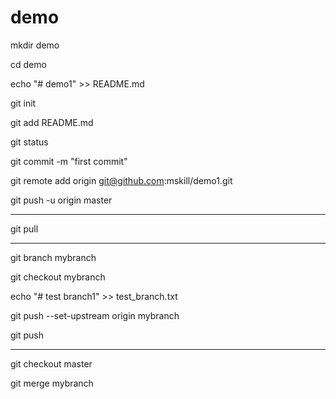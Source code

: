 # demo

mkdir demo

cd demo

echo "# demo1" >> README.md

git init

git add README.md

git status

git commit -m "first commit"

git remote add origin git@github.com:mskill/demo1.git

git push -u origin master

-------------------
git pull

-------------------------
git branch mybranch

git checkout mybranch

echo "# test branch1" >> test_branch.txt

git push --set-upstream origin mybranch

git push

---------

git checkout master

git merge mybranch










